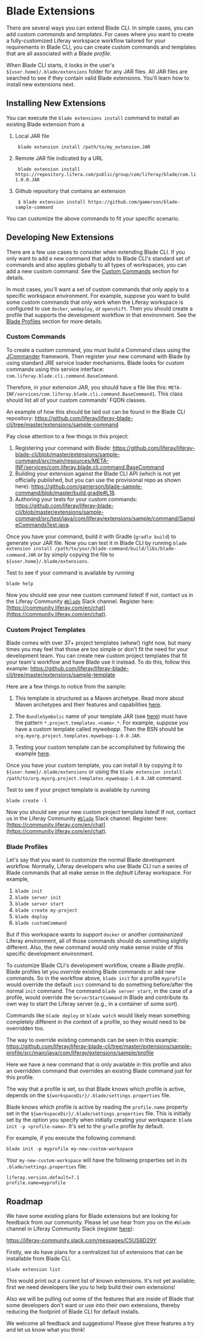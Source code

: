 # Blade Extensions

There are several ways you can extend Blade CLI. In simple cases, you can add
custom *commands* and *templates*. For cases where you want to create a
fully-customized Liferay workspace workflow tailored for your requirements in
Blade CLI, you can create custom commands and templates that are all associated
with a Blade *profile*.

When Blade CLI starts, it looks in the user's `${user.home}/.blade/extensions`
folder for any JAR files. All JAR files are searched to see if they contain
valid Blade extensions. You'll learn how to install new extensions next.

## Installing New Extensions

You can execute the `blade extensions install` command to install an existing
Blade extension from a

1. Local JAR file

        blade extension install /path/to/my_extension.JAR

2. Remote JAR file indicated by a URL

        blade extension install https://repository.lifera.com/public/group/com/liferay/blade/com.liferay.blade.extension/1.0.0/com.liferay.blade.extension-1.0.0.JAR

3. Github repository that contains an extension

        $ blade extension install https://github.com/gamerson/blade-sample-command

You can customize the above commands to fit your specific scenario.

## Developing New Extensions

There are a few use cases to consider when extending Blade CLI. If you only want
to add a new command that adds to Blade CLI's standard set of commands and also
applies globally to all types of workspaces, you can add a new custom command.
See the [Custom Commands](#custom-commands) section for details.

In most cases, you'll want a set of custom commands that only apply to a
specific workspace environment. For example, suppose you want to build some
custom commands that only work when the Liferay workspace is configured to use
`docker`, `wedeploy`, or `openshift`. Then you should create a profile that
supports the development workflow in that environment. See the
[Blade Profiles](#blade-profiles) section for more details.

### Custom Commands

To create a custom command, you must build a Command class using the
[JCommander](http://jcommander.org/) framework. Then register your new command
with Blade by using standard JRE service loader mechanisms. Blade looks for
custom commands using this service interface:
`com.liferay.blade.cli.command.BaseCommand`.

Therefore, in your extension JAR, you should have a file like this:
`META-INF/services/com.liferay.blade.cli.command.BaseCommand1`. This class
should list all of your custom commands' FQDN classes.

An example of how this should be laid out can be found in the Blade CLI
repository:
https://github.com/liferay/liferay-blade-cli/tree/master/extensions/sample-command

Pay close attention to a few things in this project:

1. Registering your command with Blade:
   https://github.com/liferay/liferay-blade-cli/blob/master/extensions/sample-command/src/main/resources/META-INF/services/com.liferay.blade.cli.command.BaseCommand
2. Building your extension against the Blade CLI API (which is not yet
   officially published, but you can use the provisional repo as shown here):
   https://github.com/gamerson/blade-sample-command/blob/master/build.gradle#L18.
3. Authoring your tests for your custom commands:
   https://github.com/liferay/liferay-blade-cli/blob/master/extensions/sample-command/src/test/java/com/liferay/extensions/sample/command/SampleCommandsTest.java.

Once you have your command, build it with Gradle (`gradle build`) to generate
your JAR file. Now you can test it in Blade CLI by running `blade extension
install /path/to/your/blade-command/build/libs/blade-command.JAR` or by simply
copying the file to `${user.home}/.blade/extensions`.

Test to see if your command is available by running

    blade help

Now you should see your new custom command listed! If not, contact us in the
Liferay Community
[`#blade`](https://liferay-community.slack.com/messages/C5US8D29Y) Slack
channel. Register here:
[https://community.liferay.com/en/chat](https://community.liferay.com/en/chat).

### Custom Project Templates

Blade comes with over 37+ project templates (whew!) right now, but many times
you may feel that those are too simple or don't fit the need for your
development team. You can create new custom project templates that fit your
team's workflow and have Blade use it instead. To do this, follow this example:
https://github.com/liferay/liferay-blade-cli/tree/master/extensions/sample-template

Here are a few things to notice from the sample:

1. This template is structured as a Maven archetype. Read more about Maven
   archetypes and their features and capabilities
   [here](https://maven.apache.org/guides/introduction/introduction-to-archetypes.html).

2. The `BundleSymbolic` name of your template JAR (see
   [here](https://github.com/liferay/liferay-blade-cli/blob/master/extensions/sample-template/bnd.bnd#L3))
   must have the pattern `*.project.templates.<name>.*`. For example, suppose
   you have a custom template called *mywebapp*. Then the BSN should be
   `org.myorg.project.templates.mywebapp-1.0.0.JAR`.
3. Testing your custom template can be accomplished by following the example
   [here](https://github.com/liferay/liferay-blade-cli/blob/master/extensions/sample-template/src/test/java/com/liferay/project/templates/sample/TemplatesTest.java).

Once you have your custom template, you can install it by copying it to
`${user.home}/.blade/extensions` or using the `blade extension install
/path/to/org.myorg.project.templates.mywebapp-1.0.0.JAR` command.

Test to see if your project template is available by running

    blade create -l

Now you should see your new custom project template listed! If not, contact us
in the Liferay Community
[`#blade`](https://liferay-community.slack.com/messages/C5US8D29Y) Slack
channel. Register here:
[https://community.liferay.com/en/chat](https://community.liferay.com/en/chat).

### Blade Profiles

Let's say that you want to customize the normal Blade development workflow.
Normally, Liferay developers who use Blade CLI run a series of Blade commands
that all make sense in the *default* Liferay workspace. For example,

1. `blade init`
2. `blade server init`
3. `blade server start`
4. `blade create my-project`
5. `blade deploy`
6. `blade customCommand`

But if this workspace wants to support `docker` or another *containerized*
Liferay environment, all of those commands should do something slightly
different. Also, the new command would only make sense inside of this specific
development environment.

To customize Blade CLI's development workflow, create a Blade *profile*. Blade
profiles let you *override* existing Blade commands or add *new* commands. So in
the workflow above, `blade init` for a profile `myprofile` would override the
default `init` command to do something before/after the normal `init` command.
The command `blade server start`, in the case of a profile, would override the
`ServerStartCommand` in Blade and contribute its own way to start the Liferay
server (e.g., in a container of some sort).

Commands like `blade deploy` or `blade watch` would likely mean something
completely different in the context of a profile, so they would need to be
overridden too.

The way to override existing commands can be seen in this example:
https://github.com/liferay/liferay-blade-cli/tree/master/extensions/sample-profile/src/main/java/com/liferay/extensions/sample/profile

Here we have a new command that is only available in this profile and also an
overridden command that overrides an existing Blade command just for this
profile.

The way that a profile is set, so that Blade knows which profile is active,
depends on the `${workspaceDir}/.blade/settings.properties` file.

Blade knows which profile is active by reading the `profile.name` property set
in the `${workspaceDir}/.blade/settings.properties` file. This is initially set
by the option you specify when initially creating your workspace:
`blade init -p <profile-name>`. It's set to the `gradle` profile by default.

For example, if you execute the following command:

    blade init -p myprofile my-new-custom-workspace

Your `my-new-custom-workspace` will have the following properties set in its
`.blade/settings.properties` file:

    liferay.version.default=7.1
    profile.name=myprofile

## Roadmap

We have some existing plans for Blade extensions but are looking for feedback
from our community. Please let use hear from you on the `#blade` channel in
Liferay Community Slack (register [here](https://community.liferay.com/en/chat)):

https://liferay-community.slack.com/messages/C5US8D29Y

Firstly, we do have plans for a centralized list of extensions that can be
installable from Blade CLI.

    blade extension list

This would print out a current list of known extensions. It's not yet available;
first we need developers like you to help build their own extensions!

Also we will be pulling out some of the features that are inside of Blade that
some developers don't want or use into their own extensions, thereby reducing
the footprint of Blade CLI for default installs.

We welcome all feedback and suggestions! Please give these features a try and
let us know what you think!